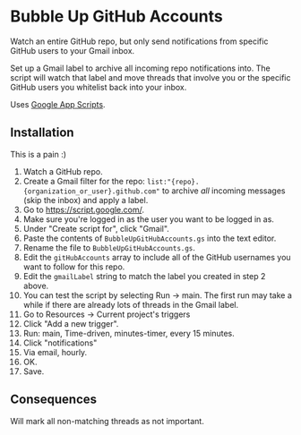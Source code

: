 Bubble Up GitHub Accounts
=========================

Watch an entire GitHub repo, but only send notifications from specific GitHub users to your Gmail inbox.

Set up a Gmail label to archive all incoming repo notifications into.  The script will watch that label
and move threads that involve you or the specific GitHub users you whitelist back into your inbox.

Uses [Google App Scripts](https://developers.google.com/apps-script/).

Installation
------------

This is a pain :)

1. Watch a GitHub repo.
2. Create a Gmail filter for the repo: `list:"{repo}.{organization_or_user}.github.com"`
   to archive *all* incoming messages (skip the inbox) and apply a label.
3. Go to https://script.google.com/.
4. Make sure you're logged in as the user you want to be logged in as.
5. Under "Create script for", click "Gmail".
6. Paste the contents of `BubbleUpGitHubAccounts.gs` into the text editor.
7. Rename the file to `BubbleUpGitHubAccounts.gs`.
8. Edit the `gitHubAccounts` array to include all of the GitHub usernames you
   want to follow for this repo.
9. Edit the `gmailLabel` string to match the label you created in step 2 above.
10. You can test the script by selecting Run → main.  The first run may take a
    while if there are already lots of threads in the Gmail label.
11. Go to Resources → Current project's triggers
12. Click "Add a new trigger".
13. Run: main, Time-driven, minutes-timer, every 15 minutes.
14. Click "notifications"
15. Via email, hourly.
16. OK.
17. Save.

Consequences
------------

Will mark all non-matching threads as not important.
